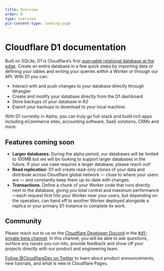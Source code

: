 ```yaml
---
title: Overview
order: 0
type: overview
pcx-content-type: landing-page
---
```


# Cloudflare D1 documentation

Built on SQLite, D1 is Cloudflare’s first [queryable relational database at the edge](https://blog.cloudflare.com/introducing-d1/). Create an entire database in a few quick steps by importing data or defining your tables and writing your queries within a Worker or through our API. With D1 you can: 
  
* Interact with and push changes to your database directly through Wrangler
* Create and modify your database directly from the D1 dashboard 
* Store backups of your database in R2 
* Export your backups to download to your local machine. 

With D1 currently in Alpha, you can truly go full-stack and build rich apps including eCommerce sites, accounting software, SaaS solutions, CRMs and more. 

## Features coming soon
* **Larger databases**: During the alpha period, our databases will be limited to 100MB but we will be looking to support larger databases in the future. If your use case requires a larger database, please reach out! 
* **Read replication**: D1 will create read-only clones of your data and distribute across Cloudflare global network — close to where your users are — and constantly keep them up-to-date with changes.
* **Transactions**: Define a chunk of your Worker code that runs directly next to the database, giving you total control and maximum performance—each request first hits your Worker near your users, but depending on the operation, can hand off to another Worker deployed alongside a replica or your primary D1 instance to complete its work.

## Community

Please reach out to us on the [Cloudflare Developer Discord](https://discord.com/invite/cloudflaredev) in the [#d1-private-beta channel](https://discord.com/channels/595317990191398933/992060581832032316). In this channel, you will be able to ask questions, surface any issues you run into, provide feedback and show off your projects directly with our product and engineering team. 

[Follow @CloudflareDev on Twitter](https://twitter.com/cloudflaredev) to learn about product announcements, new tutorials, and what is new in Cloudflare Pages.
